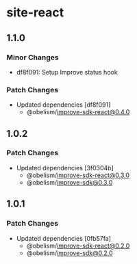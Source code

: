 # site-react

## 1.1.0

### Minor Changes

- df8f091: Setup Improve status hook

### Patch Changes

- Updated dependencies [df8f091]
  - @obelism/improve-sdk-react@0.4.0

## 1.0.2

### Patch Changes

- Updated dependencies [3f0304b]
  - @obelism/improve-sdk-react@0.3.0
  - @obelism/improve-sdk@0.3.0

## 1.0.1

### Patch Changes

- Updated dependencies [0fb57fa]
  - @obelism/improve-sdk-react@0.2.0
  - @obelism/improve-sdk@0.2.0
